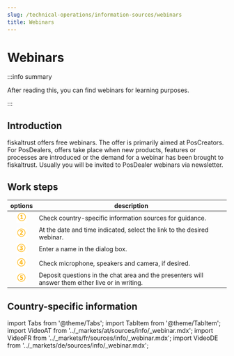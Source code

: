 ```yaml
---
slug: /technical-operations/information-sources/webinars
title: Webinars
---
```

# Webinars

:::info summary

After reading this, you can find webinars for learning purposes.

:::

## Introduction

fiskaltrust offers free webinars. The offer is primarily aimed at PosCreators. For PosDealers, offers take place when new products, features or processes are introduced or the demand for a webinar has been brought to fiskaltrust. Usually you will be invited to PosDealer webinars via newsletter.

## Work steps

| options | description                                                                                                                |
|:----------------------:|-------------------------------------------------------------------------------------------------------------------------------------|
|![Number 1](../images/Numbers/circle-1o.png)|Check country-specific information sources for guidance.  |
|![Number 2](../images/Numbers/circle-2o.png)|At the date and time indicated, select the link to the desired webinar.  |
|![Number 3](../images/Numbers/circle-3o.png)|Enter a name in the dialog box.  |
|![Number 4](../images/Numbers/circle-4o.png)|Check microphone, speakers and camera, if desired.  |
|![Number 5](../images/Numbers/circle-5o.png)|Deposit questions in the chat area and the presenters will answer them either live or in writing.  |

## Country-specific information

import Tabs from '@theme/Tabs';
import TabItem from '@theme/TabItem';
import VideoAT from '../_markets/at/sources/info/_webinar.mdx';
import VideoFR from '../_markets/fr/sources/info/_webinar.mdx';
import VideoDE from '../_markets/de/sources/info/_webinar.mdx';

<Tabs groupId="market">

  <TabItem value="AT" label="Austria">
    <VideoAT />
  </TabItem>

  <TabItem value="FR" label="France">
    <VideoFR />
  </TabItem>

  <TabItem value="DE" label="Germany">
    <VideoDE />
  </TabItem>

</Tabs>